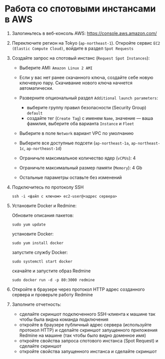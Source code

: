 # Работа со спотовыми инстансами в AWS

1. Залогиньтесь в веб-консоль AWS: https://console.aws.amazon.com/

2. Переключите регион на Tokyo (`ap-northeast-1`). Откройте сервис `EC2 (Elastic Compute Cloud)`, войдите в раздел `Spot Requests`

3. Создайте запрос на спотовый инстанс (`Request Spot Instances`):

   * Выберите AMI: `Amazon Linux 2 AMI`
   * Если у вас нет ранее скачанного ключа, создайте себе новую ключевую пару. Скачивание нового ключа начнется автоматически.
   * Разверните опциональный раздел `Additional launch parameters`:

     - выберите группу правил безопасности (Security Group) `default`
     - создайте тег (`Create Tag`) с именем `Name`, значение — ваша фамилия, выберите оба варианта `Instance` и `Fleet`

   * Выберите в поле `Network` вариант VPC по умолчанию
   * Выберите все доступные подсети (`ap-northeast-1a`, `ap-northeast-1c`, `ap-northeast-1d`)
   * Ограничьте максимальное количество ядер (`vCPUs`): 4
   * Ограничьте максимальный размер памяти (`Memory`): 4 Gb
   * Остальные параметры оставьте без изменений

4. Подключитесь по протоколу SSH

   ```
   ssh -i <файл с ключом> ec2-user@<адрес сервера>
   ```

5. Установите Docker и Redmine:

   Обновите описания пакетов:

   ```
   sudo yum update
   ```

   установитe Docker:

   ```
   sudo yum install docker
   ```

   запустите службу Docker:

   ```
   sudo systemctl start docker
   ```

   скачайте и запустите образ Redmine

   ```
   sudo docker run -d -p 80:3000 redmine
   ```

6. Откройте в браузере через протокол HTTP адрес созданного сервера и проверьте работу Redmine

7. Заполните отчетность:

   * сделайте скриншот подключенного SSH-клиента к машине так чтобы была видна команда подключения
   * откройте в браузере публичный адрес сервера (используйте протокол HTTP) и сделайте скриншот запущенного приложения Redmine на машине (так чтобы было видно доменное имя)
   * откройте свойства запроса спотового инстанса (Spot Request) и сделайте скриншот
   * откройте свойства запущенного инстанса и сделайте скриншот
